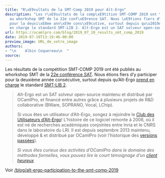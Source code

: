 ```yaml
---
title: "R\xE9sultats de la SMT-Comp 2019 pour Alt-Ergo"
description: "Les r\xE9sultats de la comp\xE9tition SMT-COMP 2019 ont \xE9t\xE9 publi\xE9s
  au whorkshop SMT de la 22e conf\xE9rence SAT. Nous \xE9tions fiers d\u2019y participer
  pour la deuxi\xE8me ann\xE9e cons\xE9cutive, surtout depuis qu\u2019Alt-Ergo prend
  en charge le standard SMT-LIB 2. Alt-Ergo est un SAT solveur open-source mainte..."
url: https://ocamlpro.com/blog/2019_07_10_results_smt_comp_2019
date: 2019-07-10T13:19:46-00:00
preview_image: URL_de_votre_image
authors:
- "\n    Albin Coquereau\n  "
source:
---
```


<p>Les r&eacute;sultats de la comp&eacute;tition SMT-COMP 2019 ont &eacute;t&eacute; publi&eacute;s au whorkshop SMT de la <a href="http://smt2019.galois.com/">22e conf&eacute;rence SAT</a>. Nous &eacute;tions fiers d&rsquo;y participer pour la deuxi&egrave;me ann&eacute;e cons&eacute;cutive, surtout depuis qu&rsquo;Alt-Ergo <a href="https://ocamlpro.com/blog/2019_02_11_whats-new-for-alt-ergo-in-2018-here-is-a-recap">prend en charge</a> le standard <a href="http://smtlib.cs.uiowa.edu/">SMT-LIB 2</a>.</p>
<blockquote>
<p>Alt-Ergo est un SAT solveur open-source maintenu et distribu&eacute; par OCamlPro, et financ&eacute; entre autres gr&acirc;ce &agrave; plusieurs projets de R&amp;D collaborative (BWare, SOPRANO, Vocal, LChip).</p>
<p>Si vous &ecirc;tes un utilisateur d&rsquo;Alt-Ergo, songez &agrave; rejoindre le <a href="https://alt-ergo.ocamlpro.com/#club">Club des Utilisateurs d&rsquo;Alt-Ergo</a>! L&rsquo;histoire de ce logiciel remonte &agrave; 2006, o&ugrave; il est n&eacute; de recherches acad&eacute;miques conjointes entre Inria et le CNRS dans le laboratoire du LRI. Il est depuis septembre 2013 maintenu, d&eacute;velopp&eacute; &amp; et distribu&eacute; par OCamlPro (voir l&rsquo;historique des <a href="https://alt-ergo.ocamlpro.com/#releases">versions pass&eacute;es</a>).</p>
<p><em>Si vous &ecirc;tes curieux des activit&eacute;s d&rsquo;OCamlPro dans le domaine des m&eacute;thodes formelles, vous pouvez lire le court t&eacute;moignage d&rsquo;un <a href="http://ocamlpro.com/clients-partners/#mitsubishi-merce">client heureux</a></em></p>
</blockquote>
<p>Voir <a href="https://ocamlpro.com/blog/2019_07_09_alt-ergo-participation-to-the-smt-comp-2019">/blog/alt-ergo-participation-to-the-smt-comp-2019</a></p>

